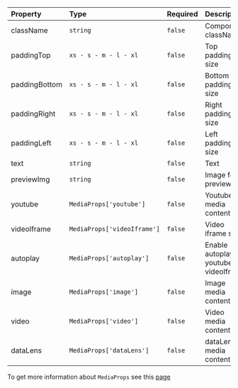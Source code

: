| Property      | Type                        | Required | Description                                |
| :------------ | :-------------------------- | :------- | :----------------------------------------- |
| className     | `string`                    | `false`  | Component className                        |
| paddingTop    | `xs - s - m - l - xl`       | `false`  | Top padding size                           |
| paddingBottom | `xs - s - m - l - xl`       | `false`  | Bottom padding size                        |
| paddingRight  | `xs - s - m - l - xl`       | `false`  | Right padding size                         |
| paddingLeft   | `xs - s - m - l - xl`       | `false`  | Left padding size                          |
| text          | `string`                    | `false`  | Text                                       |
| previewImg    | `string`                    | `false`  | Image for preview                          |
| youtube       | `MediaProps['youtube']`     | `false`  | Youtube media content                      |
| videoIframe   | `MediaProps['videoIframe']` | `false`  | Video iframe src                           |
| autoplay      | `MediaProps['autoplay']`    | `false`  | Enable autoplay for youtube or videoIframe |
| image         | `MediaProps['image']`       | `false`  | Image media content                        |
| video         | `MediaProps['video']`       | `false`  | Video media content                        |
| dataLens      | `MediaProps['dataLens']`    | `false`  | dataLens media content                     |

To get more information about `MediaProps` see this [page](https://preview.gravity-ui.com/page-constructor/?path=/docs/blocks-media--default)

